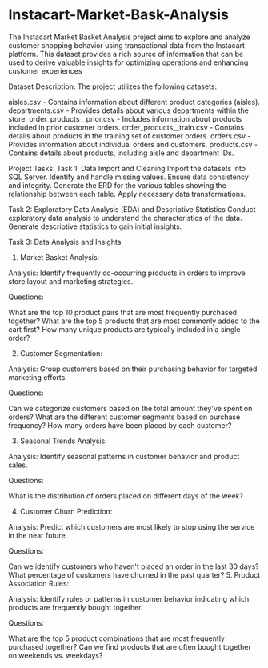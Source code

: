 # Instacart-Market-Bask-Analysis
The Instacart Market Basket Analysis project aims to explore and analyze customer shopping behavior using transactional data from the Instacart platform. This dataset provides a rich source of information that can be used to derive valuable insights for optimizing operations and enhancing customer experiences

Dataset Description:
The project utilizes the following datasets:

aisles.csv - Contains information about different product categories (aisles).
departments.csv - Provides details about various departments within the store.
order_products__prior.csv - Includes information about products included in prior customer orders.
order_products__train.csv - Contains details about products in the training set of customer orders.
orders.csv - Provides information about individual orders and customers.
products.csv - Contains details about products, including aisle and department IDs.

Project Tasks:
Task 1: 
Data Import and Cleaning
Import the datasets into SQL Server.
Identify and handle missing values.
Ensure data consistency and integrity.
Generate the ERD for the various tables showing the relationship between each table.
Apply necessary data transformations.

Task 2: 
Exploratory Data Analysis (EDA) and Descriptive Statistics
Conduct exploratory data analysis to understand the characteristics of the data.
Generate descriptive statistics to gain initial insights.

Task 3: Data Analysis and Insights

1. Market Basket Analysis:

Analysis: Identify frequently co-occurring products in orders to improve store layout and marketing strategies.

Questions:

What are the top 10 product pairs that are most frequently purchased together?
What are the top 5 products that are most commonly added to the cart first?
How many unique products are typically included in a single order?

2. Customer Segmentation:

Analysis: Group customers based on their purchasing behavior for targeted marketing efforts.

Questions:

Can we categorize customers based on the total amount they've spent on orders?
What are the different customer segments based on purchase frequency?
How many orders have been placed by each customer?

3. Seasonal Trends Analysis:

Analysis: Identify seasonal patterns in customer behavior and product sales.

Questions:

What is the distribution of orders placed on different days of the week?


4. Customer Churn Prediction:

Analysis: Predict which customers are most likely to stop using the service in the near future.

Questions:

Can we identify customers who haven't placed an order in the last 30 days?
What percentage of customers have churned in the past quarter?
5. Product Association Rules:

Analysis: Identify rules or patterns in customer behavior indicating which products are frequently bought together.

Questions:

What are the top 5 product combinations that are most frequently purchased together?
Can we find products that are often bought together on weekends vs. weekdays?
